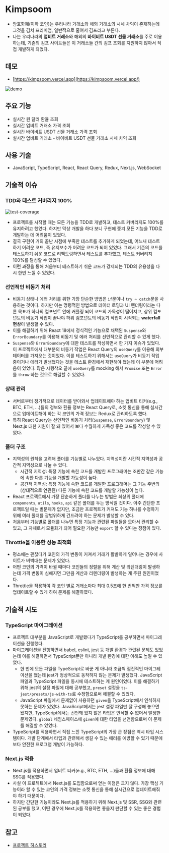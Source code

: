 # Kimpsoom

- 암호화폐(이하 코인)는 우리나라 거래소와 해외 거래소의 시세 차익이 존재하는데 그것을 김치 프리미엄, 일반적으로 줄여서 김프라고 부른다.
- 나는 우리나라의 **업비트 거래소**와 해외의 **바이비트 USDT 선물 거래소**를 주로 이용하는데, 기존의 김프 사이트들은 이 거래소들 간의 김프 조회를 지원하지 않아서 직접 개발하게 되었다.

## 데모

- [https://kimpsoom.vercel.app](https://kimpsoom.vercel.app/)

![demo](https://user-images.githubusercontent.com/52326913/200296692-85583aeb-e544-43ed-b91a-577ae69d4d9d.gif)

## 주요 기능

- 실시간 원 달러 환율 조회
- 실시간 업비트 거래소 가격 조회
- 실시간 바이비트 USDT 선물 거래소 가격 조회
- 실시간 업비트 거래소 - 바이비트 USDT 선물 거래소 시세 차익 조회

## 사용 기술

- JavaScript, TypeScript, React, React Query, Redux, Next.js, WebSocket

## 기술적 이슈

### TDD와 테스트 커버리지 100%

![test-coverage](https://user-images.githubusercontent.com/52326913/200296804-87104b75-b3be-4124-bcf3-382f40948c10.png)

- 프로젝트를 시작할 때는 모든 기능을 TDD로 개발하고, 테스트 커버리지도 100%를 유지하려고 했었다. 하지만 막상 개발을 하다 보니 구현에 쫓겨 모든 기능을 TDD로 개발하는 데 어려움이 있었다.
- 결국 구현이 거의 끝난 시점에 부족한 테스트를 추가하게 되었는데, 어느새 테스트하기 어려운 코드, 즉 유지보수가 어려운 코드가 되어 있었다. 그래서 기존의 코드를 테스트하기 쉬운 코드로 리팩토링하면서 테스트를 추가했고, 테스트 커버리지 100%를 달성할 수 있었다.
- 이런 과정을 통해 처음부터 테스트하기 쉬운 코드가 강제되는 TDD의 유용성을 다시 한번 느낄 수 있었다.

### 선언적인 비동기 처리

- 비동기 상태나 에러 처리를 위한 가장 단순한 방법은 `if`문이나 `try ~ catch`문을 사용하는 것이다. 하지만 이는 명령적인 방법으로 데이터 로딩과 UI 렌더링이라는 다른 목표가 하나의 컴포넌트 안에 커플링 되어 코드의 가독성이 떨어지고, 상위 컴포넌트의 비동기 작업이 끝나야 하위 컴포넌트의 비동기 작업이 시작되는 **waterfall 현상**이 발생할 수 있다.
- 이를 해결하기 위해 React 18에서 정식적인 기능으로 채택된 `Suspense`와 `ErrorBoundary`를 이용해 비동기 및 에러 처리를 선언적으로 관리할 수 있게 했다.
- `Suspense`와 `ErrorBoundary`에 대한 테스트를 작성하면서 한 가지 이슈가 있었다. 이 프로젝트에서 대부분의 비동기 작업은 React Query의 `useQuery`를 이용해 외부 데이터를 가져오는 것이었다. 이를 테스트하기 위해서는 `useQuery`가 비동기 작업 중이거나 에러가 발생했다는 것을 테스트 환경에서 재현해야 했는데 이 부분에 어려움이 있었다. 많은 시행착오 끝에 `useQuery`를 mocking 해서 `Promise` 또는 `Error`를 `throw` 하는 것으로 해결할 수 있었다.

### 상태 관리

- 서버로부터 정기적으로 데이터를 받아와서 업데이트해야 하는 업비트 티커(e.g., BTC, ETH, …)들의 정보와 환율 정보는 React Query로, 소켓 통신을 통해 실시간으로 업데이트해야 하는 각 코인의 가격 정보는 Redux로 관리하도록 했다.
- 특히 React Query는 선언적인 비동기 처리(`Suspense`, `ErrorBoundary`) 및 Next.js 대한 지원이 잘 돼 있어서 보다 수월하게 가독성 좋은 코드를 작성할 수 있었다.

### 폴더 구조

- 지역성의 원칙을 고려해 폴더를 기능별로 나누었다. 지역성이란 시간적 지역성과 공간적 지역성으로 나눌 수 있다.
    - 시간적 지역성: 특정 기능에 속한 코드를 개발한 프로그래머는 조만간 같은 기능에 속한 다른 기능을 개발할 가능성이 높다.
    - 공간적 지역성: 특정 기능에 속한 코드를 개발한 프로그래머는 그 기능 주변의 (상대적으로 연관된) 다른 기능에 속한 코드를 개발할 가능성이 높다.
- React 프로젝트에서 가장 단순하게 폴더를 나누는 방법은 최상위 폴더에 `components`, `utils`, `hooks`, `api` 같은 폴더를 두는 방식일 것이다. 아주 간단한 프로젝트일 때는 별문제가 없지만, 조금만 프로젝트가 커져도 기능 하나를 수정하기 위해 여러 폴더를 광범위하게 건드려야 하는 문제가 발생할 수 있다.
- 처음부터 기능별로 폴더를 나누면 특정 기능과 관련된 파일들을 모아서 관리할 수 있고, 그 자체로서 모듈화가 되어 필요한 기능만 `export` 할 수 있다는 장점이 있다.

### Throttle을 이용한 성능 최적화

- 평소에는 괜찮다가 코인의 가격 변동이 커져서 거래가 활발하게 일어나는 경우에 사이트가 버벅대는 문제가 있었다.
- 어떤 코인의 가격이 바뀔 때마다 코인들의 정렬을 위해 계산 및 리렌더링이 발생하는데 가격 변동이 심해지면 그만큼 계산과 리렌더링이 발생하는 게 주된 원인이었다.
- Throttle을 적용하여 각 코인 별로 거래소마다 최대 0.5초에 한 번씩만 가격 정보를 업데이트할 수 있게 하여 문제를 해결하였다.

## 기술적 시도

### TypeScript 마이그레이션

- 프로젝트 대부분을 JavaScript로 개발했다가 TypeScript를 공부하면서 마이그레이션을 진행했다.
- 마이그레이션을 진행하면서 babel, eslint, jest 등 개발 환경과 관련된 문제도 있었는데 이를 해결하면서 TypeScript뿐만 아니라 개발 환경에 대한 이해도 높일 수 있었다.
    - 한 번에 모든 파일을 TypeScript로 바꾼 게 아니라 조금씩 점진적인 마이그레이션을 했는데 jest가 정상적으로 동작하지 않는 문제가 발생했다. JavaScript 파일과 TypeScript 파일을 동시에 테스트하는 게 원인이었다. 이를 해결하기 위해 jest의 설정 파일에 대해 공부했고, `preset` 설정을 `ts-jest/presets/js-with-ts`로 수정함으로써 해결할 수 있었다.
    - JavaScript 파일에서 문제없이 사용하던 `given`을 TypeScript에서 인식하지 못하는 문제가 있었다. JavaScript에서는 jest 설정 파일만 잘 구성해 놓으면 됐지만, TypeScript에서는 선언돼 있지 않은 타입은 인식할 수 없어서 발생한 문제였다. `global` 네임스페이스에 `given`에 대한 타입을 선언함으로써 이 문제를 해결할 수 있었다.
- TypeScript를 적용하면서 직접 느낀 TypeScript의 가장 큰 장점은 역시 타입 시스템이다. 개발 단계에서 타입과 관련해서 생길 수 있는 에러를 예방할 수 있기 때문에 보다 안전한 프로그램 개발이 가능하다.

### Next.js 적용

- Next.js를 적용하면서 업비트 티커(e.g., BTC, ETH, …)들과 환율 정보에 대해 SSG를 적용했다.
- 사실 이 프로젝트에서 Next.js를 도입함으로써 얻는 이점은 크지 않다. 가장 핵심 기능이라 할 수 있는 코인의 가격 정보는 소켓 통신을 통해 실시간으로 업데이트해줘야 하기 때문이다.
- 하지만 간단한 기능이라도 Next.js를 적용하기 위해 Next.js 및 SSR, SSG와 관련된 공부를 했고, 어떤 경우에 Next.js를 적용하면 좋을지 판단할 수 있는 좋은 경험이 되었다.

## 참고

- [프로젝트 히스토리](https://docs.google.com/document/d/1PIDcWXvNJTN8OQqW1XVqjgBCrhkQqYgXXaA4Zm2nfwU/)
